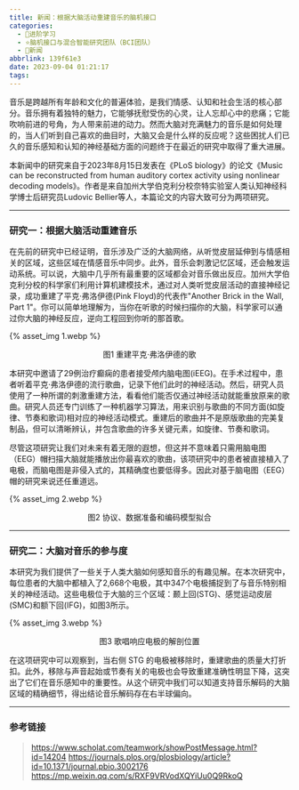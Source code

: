 ```yaml
---
title: 新闻：根据大脑活动重建音乐的脑机接口
categories:
  - 🌙进阶学习
  - ⭐脑机接口与混合智能研究团队（BCI团队）
  - 💫新闻
abbrlink: 139f61e3
date: 2023-09-04 01:21:17
tags:
---
```


音乐是跨越所有年龄和文化的普遍体验，是我们情感、认知和社会生活的核心部分。音乐拥有着独特的魅力，它能够抚慰受伤的心灵，让人忘却心中的悲痛；它能吹响前进的号角，为人带来前进的动力。然而大脑对充满魅力的音乐是如何处理的，当人们听到自己喜欢的曲目时，大脑又会是什么样的反应呢？这些困扰人们已久的音乐感知和认知的神经基础方面的问题终于在最近的研究中取得了重大进展。

本新闻中的研究来自于2023年8月15日发表在《PLoS biology》的论文《Music can be reconstructed from human auditory cortex activity using nonlinear decoding models》。作者是来自加州大学伯克利分校奈特实验室人类认知神经科学博士后研究员Ludovic Bellier等人，本篇论文的内容大致可分为两项研究。

<!--more-->

***

### 研究一：根据大脑活动重建音乐

在先前的研究中已经证明，音乐涉及广泛的大脑网络，从听觉皮层延伸到与情感相关的区域，这些区域在情感音乐中同步。此外，音乐会刺激记忆区域，还会触发运动系统。可以说，大脑中几乎所有最重要的区域都会对音乐做出反应。加州大学伯克利分校的科学家们利用计算机建模技术，通过对人类听觉皮层活动的直接神经记录，成功重建了平克·弗洛伊德(Pink Floyd)的代表作"Another Brick in the Wall, Part 1"。你可以简单地理解为，当你在听歌的时候扫描你的大脑，科学家可以通过你大脑的神经反应，逆向工程回到你听的那首歌。

{% asset_img 1.webp %}
<div align='center'>图1 重建平克·弗洛伊德的歌</div>

本研究中邀请了29例治疗癫痫的患者接受颅内脑电图(iEEG)。在手术过程中，患者听着平克·弗洛伊德的流行歌曲，记录下他们此时的神经活动。然后，研究人员使用了一种所谓的刺激重建方法，看看他们能否仅通过神经活动就能重放原来的歌曲。研究人员还专门训练了一种机器学习算法，用来识别与歌曲的不同方面(如旋律、节奏和歌词)相对应的神经活动模式。重建后的歌曲并不是原版歌曲的完美复制品，但可以清晰辨认，并包含歌曲的许多关键元素，如旋律、节奏和歌词。

尽管这项研究让我们对未来有着无限的遐想，但这并不意味着只需用脑电图（EEG）帽扫描大脑就能播放出你最喜欢的歌曲，该项研究中的患者被直接植入了电极，而脑电图是非侵入式的，其精确度也要低得多。因此对基于脑电图（EEG）帽的研究来说还任重道远。

{% asset_img 2.webp %}
<div align='center'>图2 协议、数据准备和编码模型拟合</div>

***

### 研究二：大脑对音乐的参与度

本研究为我们提供了一些关于人类大脑如何感知音乐的有趣见解。在本次研究中，每位患者的大脑中都植入了2,668个电极，其中347个电极捕捉到了与音乐特别相关的神经活动。这些电极位于大脑的三个区域：颞上回(STG)、感觉运动皮层(SMC)和额下回(IFG)，如图3所示。

{% asset_img 3.webp %}
<div align='center'>图3 歌唱响应电极的解剖位置</div>

在这项研究中可以观察到，当右侧 STG 的电极被移除时，重建歌曲的质量大打折扣。此外，移除与声音起始或节奏有关的电极也会导致重建准确性明显下降，这突出了它们在音乐感知中的重要性。从这个研究中我们可以知道支持音乐解码的大脑区域的精确细节，得出结论音乐解码存在右半球偏向。

***

### 参考链接

> <https://www.scholat.com/teamwork/showPostMessage.html?id=14204>
> <https://journals.plos.org/plosbiology/article?id=10.1371/journal.pbio.3002176>
> <https://mp.weixin.qq.com/s/RXF9VRVodXQYiUu0Q9RkoQ>
